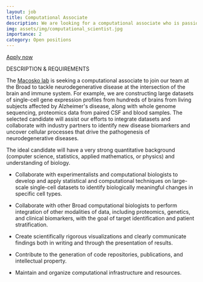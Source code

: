 ```yaml
---
layout: job
title: Computational Associate 
description: We are looking for a computational associate who is passionate about advancing neuroscience through large-scale data integration to understand neurodegenerative disease. ...
img: assets/img/computational_scientist.jpg
importance: 2
category: Open positions
---
```


<a href="https://broadinstitute.avature.net/en_US/careers/ApplicationMethods?jobId=19479">Apply now <i class="fas fa-external-link-alt"></i></a>

DESCRIPTION & REQUIREMENTS

The [Macosko lab](https://macoskolab.com/) is seeking a computational associate to join our team at the Broad to tackle neurodegenerative disease at the intersection of the brain and immune system. For example, we are constructing large datasets of single-cell gene expression profiles from hundreds of brains from living subjects affected by Alzheimer's disease, along with whole genome sequencing, proteomics data from paired CSF and blood samples. The selected candidate will assist our efforts to integrate datasets and collaborate with industry partners to identify new disease biomarkers and uncover cellular processes that drive the pathogenesis of neurodegenerative diseases.

The ideal candidate will have a very strong quantitative background (computer science, statistics, applied mathematics, or physics) and understanding of biology. 

 - Collaborate with experimentalists and computational biologists to develop and apply statistical and computational techniques on large-scale single-cell datasets to identify biologically meaningful changes in specific cell types.

 - Collaborate with other Broad computational biologists to perform integration of other modalities of data, including proteomics, genetics, and clinical biomarkers, with the goal of target identification and patient stratification.

 - Create scientifically rigorous visualizations and clearly communicate findings both in writing and through the presentation of results.

 - Contribute to the generation of code repositories, publications, and intellectual property.

 - Maintain and organize computational infrastructure and resources.  
